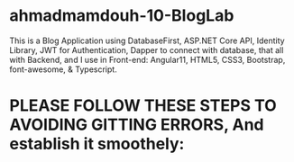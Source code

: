 # ahmadmamdouh-10-BlogLab
This is a Blog Application using DatabaseFirst, ASP.NET Core API, Identity Library, JWT for Authentication, Dapper to connect with database, that all with Backend, and I use in Front-end: Angular11, HTML5, CSS3, Bootstrap, font-awesome, &amp; Typescript.

# PLEASE FOLLOW THESE STEPS TO AVOIDING GITTING ERRORS, And establish it smoothely:

